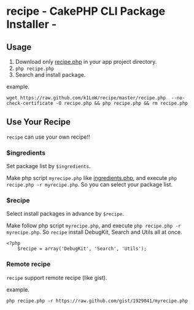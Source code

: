 # recipe - CakePHP CLI Package Installer - #

## Usage ##

1. Download only [recipe.php](https://raw.github.com/k1LoW/recipe/master/recipe.php) in your app project directory.
2. `php recipe.php`
3. Search and install package.

example.

`wget https://raw.github.com/k1LoW/recipe/master/recipe.php  --no-check-certificate -O recipe.php && php recipe.php && rm recipe.php`

## Use Your Recipe ##

`recipe` can use your own recipe!!

### $ingredients ###

Set package list by `$ingredients`.

Make php script `myrecipe.php` like [ingredients.php](https://raw.github.com/k1LoW/recipe/master/ingredients.php),
and execute `php recipe.php -r myrecipe.php`. So you can select your package list.

### $recipe ###

Select install packages in advance by `$recipe`.

Make follow php script `myrecipe.php`, and execute `php recipe.php -r myrecipe.php`. So `recipe` install DebugKit, Search and Utils all at once.

    <?php
        $recipe = array('DebugKit', 'Search', 'Utils');

### Remote recipe ###

`recipe` support remote recipe (like gist).

example.

`php recipe.php -r https://raw.github.com/gist/1929041/myrecipe.php`


